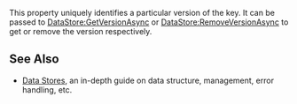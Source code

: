 This property uniquely identifies a particular version of the key. It can be passed to [DataStore:GetVersionAsync](https://developer.roblox.com/en-us/api-reference/function/DataStore/GetVersionAsync) or [DataStore:RemoveVersionAsync](https://developer.roblox.com/en-us/api-reference/function/DataStore/RemoveVersionAsync) to get or remove the version respectively.

See Also
--------

*   [Data Stores](https://developer.roblox.com/en-us/articles/data-store), an in-depth guide on data structure, management, error handling, etc.
